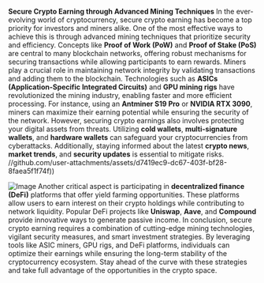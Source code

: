 **Secure Crypto Earning through Advanced Mining Techniques**
In the ever-evolving world of cryptocurrency, secure crypto earning has become a top priority for investors and miners alike. One of the most effective ways to achieve this is through advanced mining techniques that prioritize security and efficiency. Concepts like **Proof of Work (PoW)** and **Proof of Stake (PoS)** are central to many blockchain networks, offering robust mechanisms for securing transactions while allowing participants to earn rewards.
Miners play a crucial role in maintaining network integrity by validating transactions and adding them to the blockchain. Technologies such as **ASICs (Application-Specific Integrated Circuits)** and **GPU mining rigs** have revolutionized the mining industry, enabling faster and more efficient processing. For instance, using an **Antminer S19 Pro** or **NVIDIA RTX 3090**, miners can maximize their earning potential while ensuring the security of the network.
However, securing crypto earnings also involves protecting your digital assets from threats. Utilizing **cold wallets**, **multi-signature wallets**, and **hardware wallets** can safeguard your cryptocurrencies from cyberattacks. Additionally, staying informed about the latest **crypto news**, **market trends**, and **security updates** is essential to mitigate risks.
 //github.com/user-attachments/assets/d7419ec9-dc67-403f-bf28-8faea5f1f74f))

![Image](https://github.com/user-attachments/assets/d7419ec9-dc67-403f-bf28-8faea5f1f74f)
Another critical aspect is participating in **decentralized finance (DeFi)** platforms that offer yield farming opportunities. These platforms allow users to earn interest on their crypto holdings while contributing to network liquidity. Popular DeFi projects like **Uniswap**, **Aave**, and **Compound** provide innovative ways to generate passive income.
In conclusion, secure crypto earning requires a combination of cutting-edge mining technologies, vigilant security measures, and smart investment strategies. By leveraging tools like ASIC miners, GPU rigs, and DeFi platforms, individuals can optimize their earnings while ensuring the long-term stability of the cryptocurrency ecosystem. Stay ahead of the curve with these strategies and take full advantage of the opportunities in the crypto space.
